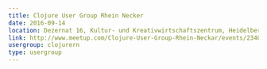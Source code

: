 ```yaml
---
title: Clojure User Group Rhein Necker
date: 2016-09-14
location: Dezernat 16, Kultur- und Kreativwirtschaftszentrum, Heidelberg
link: http://www.meetup.com/Clojure-User-Group-Rhein-Neckar/events/234059536/
usergroup: clojurern
type: usergroup
---
```

